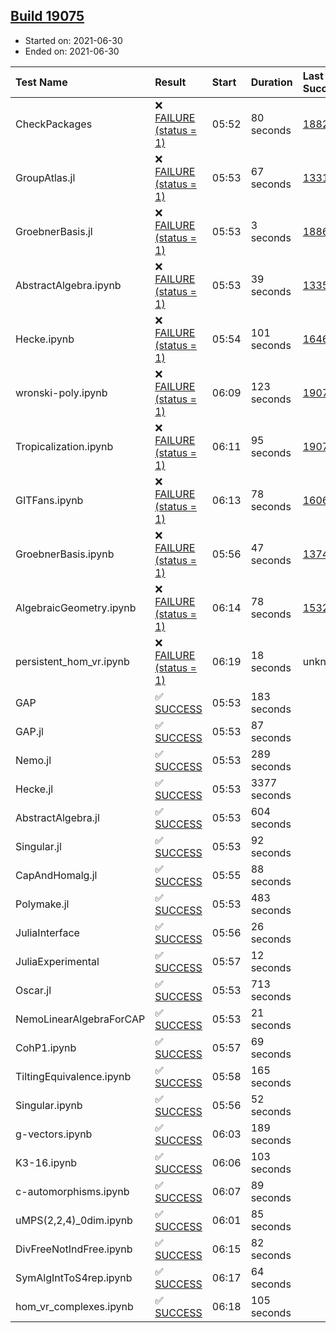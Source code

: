 ## [Build 19075](https://oscarci.mathematik.uni-kl.de/job/oscar/19075/)

* Started on: 2021-06-30
* Ended on: 2021-06-30

| Test Name    | Result | Start | Duration | Last Success | First Failure |
|:-------------|:-------|:------|:---------|:-------------|:--------------|
| CheckPackages | ❌ [FAILURE (status = 1)](https://oscarci.mathematik.uni-kl.de/job/oscar/19075/artifact/logs/build-19075/CheckPackages.log) | 05:52 | 80 seconds | [18822](https://oscarci.mathematik.uni-kl.de/job/oscar/18822/) | [18823](https://oscarci.mathematik.uni-kl.de/job/oscar/18823/) |
| GroupAtlas.jl | ❌ [FAILURE (status = 1)](https://oscarci.mathematik.uni-kl.de/job/oscar/19075/artifact/logs/build-19075/GroupAtlas.jl.log) | 05:53 | 67 seconds | [13311](https://oscarci.mathematik.uni-kl.de/job/oscar/13311/) | [13312](https://oscarci.mathematik.uni-kl.de/job/oscar/13312/) |
| GroebnerBasis.jl | ❌ [FAILURE (status = 1)](https://oscarci.mathematik.uni-kl.de/job/oscar/19075/artifact/logs/build-19075/GroebnerBasis.jl.log) | 05:53 | 3 seconds | [18864](https://oscarci.mathematik.uni-kl.de/job/oscar/18864/) | [18865](https://oscarci.mathematik.uni-kl.de/job/oscar/18865/) |
| AbstractAlgebra.ipynb | ❌ [FAILURE (status = 1)](https://oscarci.mathematik.uni-kl.de/job/oscar/19075/artifact/logs/build-19075/AbstractAlgebra.ipynb.log) | 05:53 | 39 seconds | [13355](https://oscarci.mathematik.uni-kl.de/job/oscar/13355/) | [13356](https://oscarci.mathematik.uni-kl.de/job/oscar/13356/) |
| Hecke.ipynb | ❌ [FAILURE (status = 1)](https://oscarci.mathematik.uni-kl.de/job/oscar/19075/artifact/logs/build-19075/Hecke.ipynb.log) | 05:54 | 101 seconds | [16463](https://oscarci.mathematik.uni-kl.de/job/oscar/16463/) | [16464](https://oscarci.mathematik.uni-kl.de/job/oscar/16464/) |
| wronski-poly.ipynb | ❌ [FAILURE (status = 1)](https://oscarci.mathematik.uni-kl.de/job/oscar/19075/artifact/logs/build-19075/wronski-poly.ipynb.log) | 06:09 | 123 seconds | [19074](https://oscarci.mathematik.uni-kl.de/job/oscar/19074/) | [19075](https://oscarci.mathematik.uni-kl.de/job/oscar/19075/) |
| Tropicalization.ipynb | ❌ [FAILURE (status = 1)](https://oscarci.mathematik.uni-kl.de/job/oscar/19075/artifact/logs/build-19075/Tropicalization.ipynb.log) | 06:11 | 95 seconds | [19074](https://oscarci.mathematik.uni-kl.de/job/oscar/19074/) | [19075](https://oscarci.mathematik.uni-kl.de/job/oscar/19075/) |
| GITFans.ipynb | ❌ [FAILURE (status = 1)](https://oscarci.mathematik.uni-kl.de/job/oscar/19075/artifact/logs/build-19075/GITFans.ipynb.log) | 06:13 | 78 seconds | [16068](https://oscarci.mathematik.uni-kl.de/job/oscar/16068/) | [16069](https://oscarci.mathematik.uni-kl.de/job/oscar/16069/) |
| GroebnerBasis.ipynb | ❌ [FAILURE (status = 1)](https://oscarci.mathematik.uni-kl.de/job/oscar/19075/artifact/logs/build-19075/GroebnerBasis.ipynb.log) | 05:56 | 47 seconds | [13748](https://oscarci.mathematik.uni-kl.de/job/oscar/13748/) | [13749](https://oscarci.mathematik.uni-kl.de/job/oscar/13749/) |
| AlgebraicGeometry.ipynb | ❌ [FAILURE (status = 1)](https://oscarci.mathematik.uni-kl.de/job/oscar/19075/artifact/logs/build-19075/AlgebraicGeometry.ipynb.log) | 06:14 | 78 seconds | [15322](https://oscarci.mathematik.uni-kl.de/job/oscar/15322/) | [15323](https://oscarci.mathematik.uni-kl.de/job/oscar/15323/) |
| persistent_hom_vr.ipynb | ❌ [FAILURE (status = 1)](https://oscarci.mathematik.uni-kl.de/job/oscar/19075/artifact/logs/build-19075/persistent_hom_vr.ipynb.log) | 06:19 | 18 seconds | unknown | unknown |
| GAP | ✅ [SUCCESS](https://oscarci.mathematik.uni-kl.de/job/oscar/19075/artifact/logs/build-19075/GAP.log) | 05:53 | 183 seconds |  |  |
| GAP.jl | ✅ [SUCCESS](https://oscarci.mathematik.uni-kl.de/job/oscar/19075/artifact/logs/build-19075/GAP.jl.log) | 05:53 | 87 seconds |  |  |
| Nemo.jl | ✅ [SUCCESS](https://oscarci.mathematik.uni-kl.de/job/oscar/19075/artifact/logs/build-19075/Nemo.jl.log) | 05:53 | 289 seconds |  |  |
| Hecke.jl | ✅ [SUCCESS](https://oscarci.mathematik.uni-kl.de/job/oscar/19075/artifact/logs/build-19075/Hecke.jl.log) | 05:53 | 3377 seconds |  |  |
| AbstractAlgebra.jl | ✅ [SUCCESS](https://oscarci.mathematik.uni-kl.de/job/oscar/19075/artifact/logs/build-19075/AbstractAlgebra.jl.log) | 05:53 | 604 seconds |  |  |
| Singular.jl | ✅ [SUCCESS](https://oscarci.mathematik.uni-kl.de/job/oscar/19075/artifact/logs/build-19075/Singular.jl.log) | 05:53 | 92 seconds |  |  |
| CapAndHomalg.jl | ✅ [SUCCESS](https://oscarci.mathematik.uni-kl.de/job/oscar/19075/artifact/logs/build-19075/CapAndHomalg.jl.log) | 05:55 | 88 seconds |  |  |
| Polymake.jl | ✅ [SUCCESS](https://oscarci.mathematik.uni-kl.de/job/oscar/19075/artifact/logs/build-19075/Polymake.jl.log) | 05:53 | 483 seconds |  |  |
| JuliaInterface | ✅ [SUCCESS](https://oscarci.mathematik.uni-kl.de/job/oscar/19075/artifact/logs/build-19075/JuliaInterface.log) | 05:56 | 26 seconds |  |  |
| JuliaExperimental | ✅ [SUCCESS](https://oscarci.mathematik.uni-kl.de/job/oscar/19075/artifact/logs/build-19075/JuliaExperimental.log) | 05:57 | 12 seconds |  |  |
| Oscar.jl | ✅ [SUCCESS](https://oscarci.mathematik.uni-kl.de/job/oscar/19075/artifact/logs/build-19075/Oscar.jl.log) | 05:53 | 713 seconds |  |  |
| NemoLinearAlgebraForCAP | ✅ [SUCCESS](https://oscarci.mathematik.uni-kl.de/job/oscar/19075/artifact/logs/build-19075/NemoLinearAlgebraForCAP.log) | 05:53 | 21 seconds |  |  |
| CohP1.ipynb | ✅ [SUCCESS](https://oscarci.mathematik.uni-kl.de/job/oscar/19075/artifact/logs/build-19075/CohP1.ipynb.log) | 05:57 | 69 seconds |  |  |
| TiltingEquivalence.ipynb | ✅ [SUCCESS](https://oscarci.mathematik.uni-kl.de/job/oscar/19075/artifact/logs/build-19075/TiltingEquivalence.ipynb.log) | 05:58 | 165 seconds |  |  |
| Singular.ipynb | ✅ [SUCCESS](https://oscarci.mathematik.uni-kl.de/job/oscar/19075/artifact/logs/build-19075/Singular.ipynb.log) | 05:56 | 52 seconds |  |  |
| g-vectors.ipynb | ✅ [SUCCESS](https://oscarci.mathematik.uni-kl.de/job/oscar/19075/artifact/logs/build-19075/g-vectors.ipynb.log) | 06:03 | 189 seconds |  |  |
| K3-16.ipynb | ✅ [SUCCESS](https://oscarci.mathematik.uni-kl.de/job/oscar/19075/artifact/logs/build-19075/K3-16.ipynb.log) | 06:06 | 103 seconds |  |  |
| c-automorphisms.ipynb | ✅ [SUCCESS](https://oscarci.mathematik.uni-kl.de/job/oscar/19075/artifact/logs/build-19075/c-automorphisms.ipynb.log) | 06:07 | 89 seconds |  |  |
| uMPS(2,2,4)_0dim.ipynb | ✅ [SUCCESS](https://oscarci.mathematik.uni-kl.de/job/oscar/19075/artifact/logs/build-19075/uMPS-2-2-4-_0dim.ipynb.log) | 06:01 | 85 seconds |  |  |
| DivFreeNotIndFree.ipynb | ✅ [SUCCESS](https://oscarci.mathematik.uni-kl.de/job/oscar/19075/artifact/logs/build-19075/DivFreeNotIndFree.ipynb.log) | 06:15 | 82 seconds |  |  |
| SymAlgIntToS4rep.ipynb | ✅ [SUCCESS](https://oscarci.mathematik.uni-kl.de/job/oscar/19075/artifact/logs/build-19075/SymAlgIntToS4rep.ipynb.log) | 06:17 | 64 seconds |  |  |
| hom_vr_complexes.ipynb | ✅ [SUCCESS](https://oscarci.mathematik.uni-kl.de/job/oscar/19075/artifact/logs/build-19075/hom_vr_complexes.ipynb.log) | 06:18 | 105 seconds |  |  |
